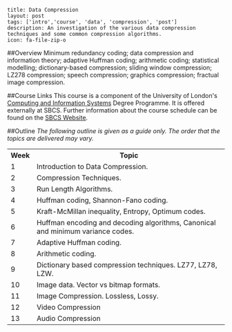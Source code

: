 ```
title: Data Compression
layout: post
tags: ['intro','course', 'data', 'compression', 'post']
description: An investigation of the various data compression techniques and some common compression algorithms.
icon: fa-file-zip-o
```



##Overview
Minimum redundancy coding; data compression and information theory; adaptive Huffman coding; arithmetic coding; statistical modelling; dictionary-based compression; sliding window compression; LZ278 compression; speech compression; graphics compression; fractual image compression.

##Course Links
This course is a component of the University of London's [Computing and Information Systems](http://www.londoninternational.ac.uk/courses/undergraduate/goldsmiths/bsc-computing-information-systems-bsc-diploma-work-entry-route#structure) Degree Programme. It is offered externally at SBCS. Further information about the course schedule can be found on the [SBCS Website](http://sbcs.edu.tt/programme/view/27).

##Outline
*The following outline is given as a guide only. The order that the topics are delivered may vary.*

<table class="table table-hover">
    <tr>
        <th>Week</th><th>            Topic</th>
    </tr>
    <tr>
        <td>1</td>
        <td>Introduction to Data Compression.</td>
    </tr>
    <tr>
        <td>2</td>
        <td>Compression Techniques. </td>
    </tr>
    <tr>
        <td>3</td>
        <td>Run Length Algorithms.</td>
    </tr>
    <tr>
        <td>4</td>
        <td>Huffman coding, Shannon-Fano coding.</td>
    </tr>
    <tr>
        <td>5</td>
        <td>Kraft-McMillan inequality, Entropy, Optimum codes.</td>
    </tr>
    <tr>
        <td>6</td>
        <td>Huffman encoding and decoding algorithms, Canonical and minimum variance codes. </td>
    </tr>
    <tr>
        <td>7</td>
        <td>Adaptive Huffman coding.</td>
    </tr>
    <tr>
        <td>8</td>
        <td>Arithmetic coding. </td>
    </tr>
    <tr>
        <td>9</td>
        <td>Dictionary based compression techniques. LZ77, LZ78, LZW.</td>
    </tr>
    <tr>
        <td>10</td>
        <td>Image data. Vector vs bitmap formats. </td>
    </tr>
    <tr>
        <td>11</td>
        <td>Image Compression. Lossless, Lossy.</td>
    </tr>
    <tr>
        <td>12</td>
        <td>Video Compression</td>
    </tr>
    <tr>
        <td>13</td>
        <td>Audio Compression</td>
    </tr>
</table>

